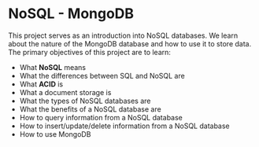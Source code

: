 # NoSQL - MongoDB

This project serves as an introduction into NoSQL databases. We learn about the
nature of the MongoDB database and how to use it to store data. The primary
objectives of this project are to learn:

- What **NoSQL** means
- What the differences between SQL and NoSQL are
- What **ACID** is
- What a document storage is
- What the types of NoSQL databases are
- What the benefits of a NoSQL database are
- How to query information from a NoSQL database
- How to insert/update/delete information from a NoSQL database
- How to use MongoDB

